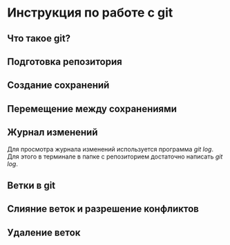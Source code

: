 # Инструкция по работе с git

## Что такое git?


## Подготовка репозитория


## Создание сохранений


## Перемещение между сохранениями


## Журнал изменений
Для просмотра журнала изменений используется программа *git log*. Для этого в терминале в папке с репозиторием достаточно написать *git log*.

## Ветки в git


## Слияние веток и разрешение конфликтов


## Удаление веток

